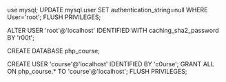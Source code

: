 use mysql;
UPDATE mysql.user SET authentication_string=null WHERE User='root';
FLUSH PRIVILEGES;

ALTER USER 'root'@'localhost' IDENTIFIED WITH caching_sha2_password BY 'r00t';


CREATE DATABASE php_course;

CREATE USER 'course'@'localhost' IDENTIFIED BY 'c0urse';
GRANT ALL ON php_course.* TO 'course'@'localhost';
FLUSH PRIVILEGES;